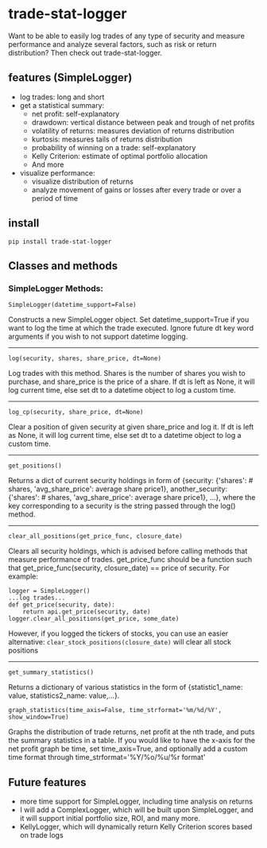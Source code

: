 # trade-stat-logger
Want to be able to easily log trades of any type of security and measure performance and analyze several factors, such as risk or return distribution? Then check out trade-stat-logger.
## features (SimpleLogger)
- log trades: long and short
- get a statistical summary: 
  - net profit: self-explanatory
  - drawdown: vertical distance between peak and trough of net profits
  - volatility of returns: measures deviation of returns distribution
  - kurtosis: measures tails of returns distribution
  - probability of winning on a trade: self-explanatory
  - Kelly Criterion: estimate of optimal portfolio allocation
  - And more
- visualize performance:
  - visualize distribution of returns
  - analyze movement of gains or losses after every trade or over a period of time
## install
```
pip install trade-stat-logger
```
## Classes and methods
### SimpleLogger Methods:
```
SimpleLogger(datetime_support=False)
```
Constructs a new SimpleLogger object. Set datetime_support=True if you want to log the time at which the trade executed. Ignore future dt key word arguments if you wish to not support datetime logging.
***
```
log(security, shares, share_price, dt=None)
```
Log trades with this method. Shares is the number of shares you wish to purchase, and share_price is the price of a share. If dt is left as None, it will log current time, else set dt to a datetime object to log a custom time.
***
```
log_cp(security, share_price, dt=None)
```
Clear a position of given security at given share_price and log it. If dt is left as None, it will log current time, else set dt to a datetime object to log a custom time.
***
```
get_positions()
```
Returns a dict of current security holdings in form of {security: {'shares': # shares, 'avg_share_price': average share price1}, another_security: {'shares': # shares, 'avg_share_price': average share price1}, ...}, where the key corresponding to a security is the string passed through the log() method.
***
```
clear_all_positions(get_price_func, closure_date)
```
Clears all security holdings, which is advised before calling methods that measure performance of trades. get_price_func should be a function such that get_price_func(security, closure_date) == price of security. For example:
```
logger = SimpleLogger()
...log trades...
def get_price(security, date):
    return api.get_price(security, date)
logger.clear_all_positions(get_price, some_date)
```
However, if you logged the tickers of stocks, you can use an easier alternative: `clear_stock_positions(closure_date)` will clear all stock positions
***
```
get_summary_statistics()
```
Returns a dictionary of various statistics in the form of {statistic1_name: value, statistics2_name: value,...}.
```
graph_statistics(time_axis=False, time_strformat='%m/%d/%Y', show_window=True)
```
Graphs the distribution of trade returns, net profit at the nth trade, and puts the summary statistics in a table. If you would like to have the x-axis for the net profit graph be time, set time_axis=True, and optionally add a custom time format through time_strformat='%Y/%o/%u/%r format'
## Future features
- more time support for SimpleLogger, including time analysis on returns
- I will add a ComplexLogger, which will be built upon SimpleLogger, and it will support initial portfolio size, ROI, and many more.
- KellyLogger, which will dynamically return Kelly Criterion scores based on trade logs
